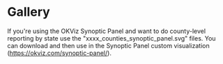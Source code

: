 # Gallery
If you're using the OKViz Synoptic Panel and want to do county-level reporting by state use the "xxxx_counties_synoptic_panel.svg" files.
You can download and then use in the Synoptic Panel custom visualization (https://okviz.com/synoptic-panel/).
